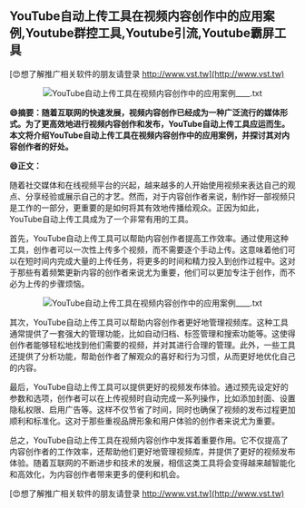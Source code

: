 ## **YouTube自动上传工具在视频内容创作中的应用案例,Youtube群控工具,Youtube引流,Youtube霸屏工具**

[😍想了解推广相关软件的朋友请登录 http://www.vst.tw](http://www.vst.tw)

 <center><img src="https://vst.tw/MP4/tuiguang/png/7.png" alt="YouTube自动上传工具在视频内容创作中的应用案例____.txt"></center>

**😄摘要：随着互联网的快速发展，视频内容创作已经成为一种广泛流行的媒体形式。为了更高效地进行视频内容创作和发布，YouTube自动上传工具应运而生。本文将介绍YouTube自动上传工具在视频内容创作中的应用案例，并探讨其对内容创作者的好处。**

**😄正文：**

随着社交媒体和在线视频平台的兴起，越来越多的人开始使用视频来表达自己的观点、分享经验或展示自己的才艺。然而，对于内容创作者来说，制作好一部视频只是工作的一部分，更重要的是如何将其有效地传播给观众。正因为如此，YouTube自动上传工具成为了一个非常有用的工具。

首先，YouTube自动上传工具可以帮助内容创作者提高工作效率。通过使用这种工具，创作者可以一次性上传多个视频，而不需要逐个手动上传。这意味着他们可以在短时间内完成大量的上传任务，将更多的时间和精力投入到创作过程中。这对于那些有着频繁更新内容的创作者来说尤为重要，他们可以更加专注于创作，而不必为上传的步骤烦恼。

 <center><img src="https://vst.tw/MP4/tuiguang/png/2.png" alt="YouTube自动上传工具在视频内容创作中的应用案例____.txt"></center>

其次，YouTube自动上传工具可以帮助内容创作者更好地管理视频库。这种工具通常提供了一套强大的管理功能，比如自动归档、标签管理和搜索功能等。这使得创作者能够轻松地找到他们需要的视频，并对其进行合理的管理。此外，一些工具还提供了分析功能，帮助创作者了解观众的喜好和行为习惯，从而更好地优化自己的内容。

最后，YouTube自动上传工具可以提供更好的视频发布体验。通过预先设定好的参数和选项，创作者可以在上传视频时自动完成一系列操作，比如添加封面、设置隐私权限、启用广告等。这样不仅节省了时间，同时也确保了视频的发布过程更加顺利和标准化。这对于那些重视品牌形象和用户体验的创作者来说尤为重要。

总之，YouTube自动上传工具在视频内容创作中发挥着重要作用。它不仅提高了内容创作者的工作效率，还帮助他们更好地管理视频库，并提供了更好的视频发布体验。随着互联网的不断进步和技术的发展，相信这类工具将会变得越来越智能化和高效化，为内容创作者带来更多的便利和机会。

[😍想了解推广相关软件的朋友请登录 http://www.vst.tw](http://www.vst.tw)



